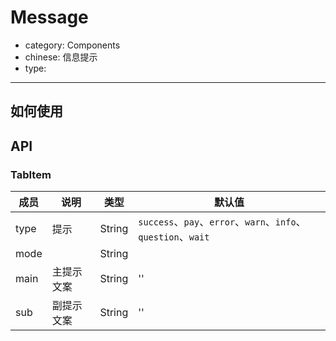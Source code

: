 # Message

- category: Components
- chinese: 信息提示
- type:

---

## 如何使用


## API

### TabItem
| 成员        | 说明           | 类型               | 默认值       |
|------------|----------------|--------------------|--------------|
| type    | 提示        | String |   `success`、`pay`、`error`、`warn`、`info`、`question`、`wait`  |
| mode    |            | String |     |
| main    | 主提示文案        | String |   ''  |
| sub     | 副提示文案        | String |   ''  |